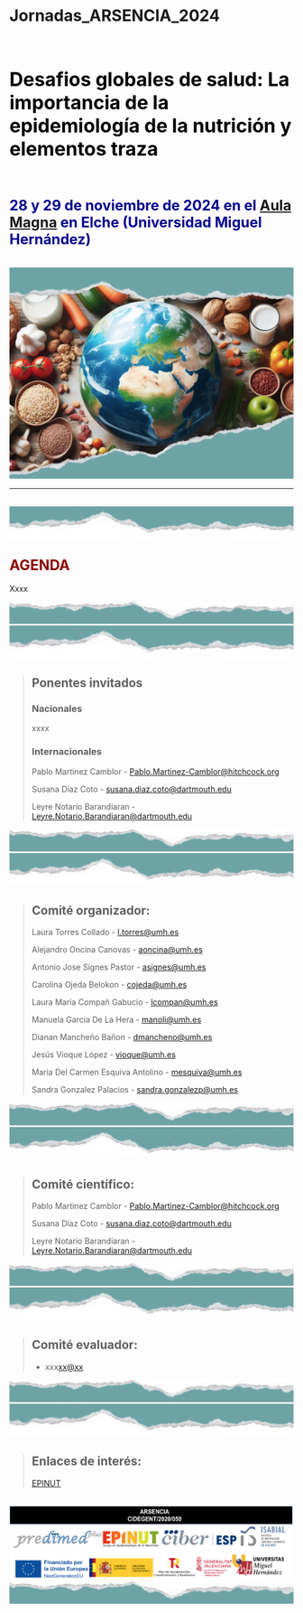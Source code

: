 # Jornadas_ARSENCIA_2024

<br/>

# <span style="color:black; font-size: larger;">**Desafios globales de salud: La importancia de la epidemiología de la nutrición y elementos traza**</span>

<br/>

## <span style="color:darkblue; font-size: larger">**28 y 29 de noviembre de 2024 en el [Aula Magna](https://maps.app.goo.gl/tkF3bYfJ57GDMJ846) en Elche (Universidad Miguel Hernández)**</span>

<br/>



<img src="Image Intro_1.png" style="zoom:80%;" />





<br/>

---

<br/>

<img src="top.png" style="zoom:80%;" />

## <span style="color:darkred; font-size: larger">**AGENDA**</span>



Xxxx





<img src="bottom.png" style="zoom:80%;" />

<br/>

<img src="top.png" style="zoom:80%;" />

> ## **Ponentes invitados**
>
> ### **Nacionales**
>
> xxxx
>
> ### **Internacionales**
>
> Pablo Martinez Camblor - [Pablo.Martinez-Camblor@hitchcock.org](mailto:Pablo.Martinez-Camblor@hitchcock.org)
>
> Susana Díaz Coto - [susana.diaz.coto@dartmouth.edu](mailto:susana.diaz.coto@dartmouth.edu)
>
> Leyre Notario Barandiaran - [Leyre.Notario.Barandiaran@dartmouth.edu](mailto:Leyre.Notario.Barandiaran@dartmouth.edu)



<img src="bottom.png" style="zoom:80%;" />

<br/>

<img src="top.png" style="zoom:80%;" />

> ## **Comité organizador**:
>
> Laura Torres Collado - [l.torres@umh.es](mailto:l.torres@umh.es)
>
> Alejandro Oncina Canovas - [aoncina@umh.es](mailto:aoncina@umh.es)
>
> Antonio Jose Signes Pastor - [asignes@umh.es](mailto:asignes@umh.es)
>
> Carolina Ojeda Belokon - [cojeda@umh.es](mailto:cojeda@umh.es)
>
> Laura Maria Compañ Gabucio - [lcompan@umh.es](mailto:lcompan@umh.es)
>
> Manuela Garcia De La Hera - [manoli@umh.es](mailto:manoli@umh.es)
>
> Dianan Mancheño Bañon - [dmancheno@umh.es](mailto:dmancheno@umh.es)
>
> Jesús Vioque López - [vioque@umh.es](mailto:vioque@umh.es)
>
> Maria Del Carmen Esquiva Antolino - [mesquiva@umh.es](mailto:mesquiva@umh.es)
>
> Sandra Gonzalez Palacios - [sandra.gonzalezp@umh.es](mailto:sandra.gonzalezp@umh.es)

<img src="bottom.png" style="zoom:80%;" />

<br/>

<img src="top.png" style="zoom:80%;" />

> ## **Comité científico**:
>
> Pablo Martinez Camblor - [Pablo.Martinez-Camblor@hitchcock.org](mailto:Pablo.Martinez-Camblor@hitchcock.org)
>
> Susana Díaz Coto - [susana.diaz.coto@dartmouth.edu](mailto:susana.diaz.coto@dartmouth.edu)
>
> Leyre Notario Barandiaran - [Leyre.Notario.Barandiaran@dartmouth.edu](mailto:Leyre.Notario.Barandiaran@dartmouth.edu)



<img src="bottom.png" style="zoom:80%;" />

<br/>

<img src="top.png" style="zoom:80%;" />

> ## **Comité evaluador**:
>
> - xxx[xx@xx](mailto:xx@xx)



<img src="bottom.png" style="zoom:80%;" />

<br/>



<img src="top.png" style="zoom:80%;" />

> ## **Enlaces de interés:**
>
> [EPINUT](https:XXXXXXX)

<br/>

<img src="Logo.png" style="zoom:100%;" />

<img src="bottom.png" style="zoom:80%;" />
